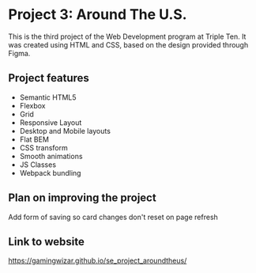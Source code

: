 # Project 3: Around The U.S.

This is the third project of the Web Development program at Triple Ten. It was created using HTML and CSS, based on the design provided through Figma.

## Project features

- Semantic HTML5
- Flexbox
- Grid
- Responsive Layout
- Desktop and Mobile layouts
- Flat BEM
- CSS transform
- Smooth animations
- JS Classes
- Webpack bundling

## Plan on improving the project

Add form of saving so card changes don't reset on page refresh

## Link to website

https://gamingwizar.github.io/se_project_aroundtheus/
